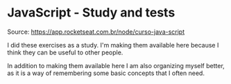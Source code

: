 # JavaScript - Study and tests

Source: https://app.rocketseat.com.br/node/curso-java-script

I did these exercises as a study.
I'm making them available here because I think they can be useful to other people.

In addition to making them available here I am also organizing myself better, as it is a way of remembering some basic concepts that I often need.

